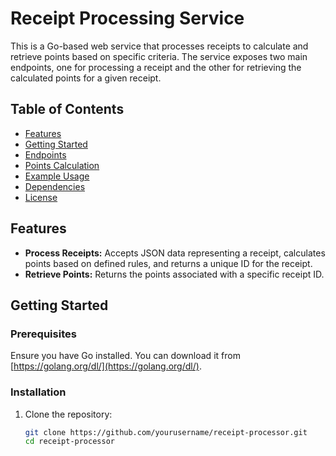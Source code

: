 # Receipt Processing Service

This is a Go-based web service that processes receipts to calculate and retrieve points based on specific criteria. The service exposes two main endpoints, one for processing a receipt and the other for retrieving the calculated points for a given receipt.

## Table of Contents

- [Features](#features)
- [Getting Started](#getting-started)
- [Endpoints](#endpoints)
- [Points Calculation](#points-calculation)
- [Example Usage](#example-usage)
- [Dependencies](#dependencies)
- [License](#license)

## Features

- **Process Receipts:** Accepts JSON data representing a receipt, calculates points based on defined rules, and returns a unique ID for the receipt.
- **Retrieve Points:** Returns the points associated with a specific receipt ID.

## Getting Started

### Prerequisites

Ensure you have Go installed. You can download it from [https://golang.org/dl/](https://golang.org/dl/).

### Installation

1. Clone the repository:
   ```bash
   git clone https://github.com/yourusername/receipt-processor.git
   cd receipt-processor
